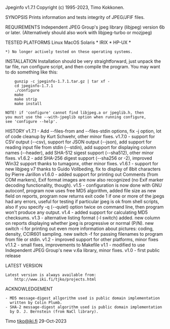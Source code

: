 
Jpeginfo v1.7.1  Copyright (c) 1995-2023, Timo Kokkonen.

SYNOPSIS
    Prints information and tests integrity of JPEG/JFIF files.


REQUIREMENTS
	Independent JPEG Group's jpeg library (libjpeg) version 6b or later.
	(Alternatively should also work with libjpeg-turbo or mozjpeg)

TESTED PLATFORMS
	Linux
	MacOS
	Solaris *
        IRIX *
	HP-UX *

	*) No longer actively tested on these operating systems.

INSTALLATION
	Installation should be very straightforward, just unpack the
	tar file, run configure script, and then compile the program.
	You may want to do something like this:

		gunzip -c jpeginfo-1.7.1.tar.gz | tar xf -
		cd jpeginfo-1.7.1
		./configure
		make
		make strip
		make install

	NOTE! if 'configure' cannot find libjpeg.a or jpeglib.h, then
	you must use the --with-jpeglib option when running configure,
	see 'configure --help'.


HISTORY
	v1.7.1 - Add --files-from and --files-stdin options,
	         fix -j option,
		 lot of code cleanup by Kurt Schwehr,
	         other minor fixes.
        v1.7.0 - support for CSV output (--csv),
	         support for JSON output (--json),
	         add support for reading input file from stdin (--stdin),
		 add support for displaying column names (--header),
		 add SHA-512 sigest support (--sha512),
	         other minor fixes.
	v1.6.2 - add SHA-256 digest support (--sha256 or -2),
	         improved Win32 support thanks to tumagonx,
		 other minor fixes.
	v1.6.1 - support for new libjpeg v7 thanks to Guido Vollbeding,
		 fix to display of 8bit characters by Pierre Jarillon
	v1.6.0 - added support for printing out Comments (from COM
	         markers), Exif format images are now also recognized
	         (no Exif marker decoding functionality, though).
	v1.5   - configuration is now done with GNU autoconf,
		 program now uses free MD5 algorithm,
		 added file size as new field on reports,
		 program now returns exit code 1 if one or more of the jpegs
		 had any errors, useful for testing if particular jpeg is
	         ok from shell scripts,
	         also if you specify -q (--quiet) option twice on
		 command line, then program won't produce any output.
	v1.4   - added support for calculating MD5 checksums.
	v1.3   - alternative listing format (-l switch) added.
	         new column on reports displaying whether jpeg is
		 progressive or normal (P/N).
		 new switch -i for printing out even more information
	         about pictures: coding, density, CCIR601 sampling.
	         new switch -f for passing filenames to program from
	         file or stdin.
	v1.2   - improved support for other platforms, minor fixes
        v1.1.2 - small fixes, improvements to Makefile
	v1.1   - modified to use Independent JPEG Group's new v.6a library,
		 minor fixes.
	v1.0   - first public release


LATEST VERSION

	Latest version is always available from:
		http://www.iki.fi/tjko/projects.html


ACKNOWLEDGEMENT

	- MD5 message-digest allgorithm used is public domain implementation
	  written by Colin Plumb.
	- SHA-2 message-digest algorithm used is public domain implementation
	  by D. J. Bernstein (from NaCl library).



Timo <tjko@iki.fi>
29-Oct-2023
